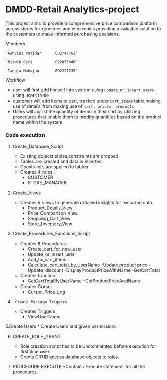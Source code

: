 
# DMDD-Retail Analytics-project

This project aims to provide a comprehensive price comparison platform across stores for groceries and electronics providing a valuable solution to the customers to make informed purchasing decisions.

Members
```
`Ashvini Patidar      002747763`

`Ritwik Giri          002873045`

`Tanuja Mahajan       002221239` 

```


Workflow 
- user will first add himself into system using `update_or_insert_users` using users table 
- customer will add items to cart, tracked under `Cart_items` table,making use of details from making use of `cart, prices, products`
- Users will adjust the quantity of items in their cart by utilizing procedures that enable them to modify quantities based on the product name within the system.

### Code execution
1. Create_Database_Script
    * Existing objects,tables,constraints are dropped.
    * Tables are created and data is inserted.
    * Constraints are applied to tables.
   * Creates 4 roles :
        - CUSTOMER
        - STORE_MANAGER

2. Create_Views
    * Creates 5 views to generate detailed insights for recorded data.
        - Product_Details_View
        - Price_Comparison_View
        - Shopping_Cart_View
        - Store_Inventory_View

3. Create_Procedures_Functions_Script
    * Creates 8 Procedures 
        - Create_cart_for_new_user
        - Update_or_insert_user
        - Add_to_cart_items 
        - Calculate_cart_total_by_UserName
        -Update _product_ price
        -Update_discount
        -DisplayProductPriceWithName
        -GetCartTotal
    * Creates function 
        - GetCartTotalByUserName
        -GetProductPriceAndName
    * Creates Cursor 
        - Cursor_Price_Log       

4. ` Create_Package_Triggers`
     * Creates Triggers 
        - ViewUserName



5.Create Users
    * Create Users and given permissions


6. CREATE_ROLE_GRANT
    * Role creation script has to be uncommented before execution for first time user.
    * Grants CRUD access database objects to roles. 


	
7. PROCEDURE EXECUTE
*Contains Execute statement for all the procedures.